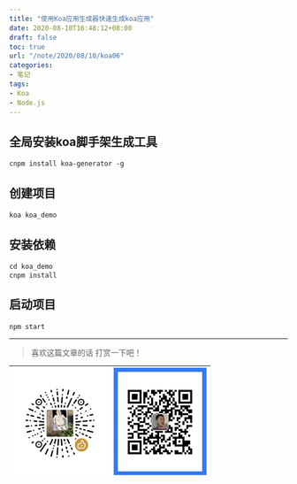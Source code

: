 ```yaml
---
title: "使用Koa应用生成器快速生成koa应用"
date: 2020-08-10T16:48:12+08:00
draft: false
toc: true
url: "/note/2020/08/10/koa06"
categories: 
- 笔记
tags: 
- Koa
- Node.js
---
```

## 全局安装koa脚手架生成工具
```
cnpm install koa-generator -g
```
## 创建项目
```
koa koa_demo
```
## 安装依赖
```
cd koa_demo
cnpm install
```
## 启动项目
```
npm start
```

___
> 喜欢这篇文章的话 打赏一下吧！ 

| ![Wechat](/images/pay/eb05acdaec967.png)  | ![Alipay](/images/pay/0831de845.png) |
| --------   | -----:  |

